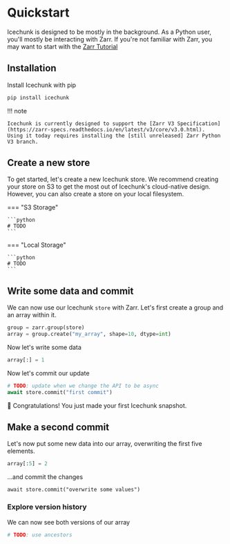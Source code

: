 # Quickstart

Icechunk is designed to be mostly in the background.
As a Python user, you'll mostly be interacting with Zarr.
If you're not familiar with Zarr, you may want to start with the [Zarr Tutorial](https://zarr.readthedocs.io/en/latest/tutorial.html)

## Installation

Install Icechunk with pip

```python
pip install icechunk 
```

!!! note

    Icechunk is currently designed to support the [Zarr V3 Specification](https://zarr-specs.readthedocs.io/en/latest/v3/core/v3.0.html).
    Using it today requires installing the [still unreleased] Zarr Python V3 branch.


## Create a new store

To get started, let's create a new Icechunk store.
We recommend creating your store on S3 to get the most out of Icechunk's cloud-native design.
However, you can also create a store on your local filesystem.

=== "S3 Storage"

    ```python
    # TODO
    ```

=== "Local Storage"

    ```python
    # TODO
    ```

## Write some data and commit

We can now use our Icechunk `store` with Zarr.
Let's first create a group and an array within it.

```python
group = zarr.group(store)
array = group.create("my_array", shape=10, dtype=int)
```

Now let's write some data

```python
array[:] = 1
```

Now let's commit our update

```python
# TODO: update when we change the API to be async
await store.commit("first commit")
```

🎉 Congratulations! You just made your first Icechunk snapshot.

## Make a second commit

Let's now put some new data into our array, overwriting the first five elements.

```python
array[:5] = 2
```

...and commit the changes

```
await store.commit("overwrite some values")
```

### Explore version history

We can now see both versions of our array

```python
# TODO: use ancestors
```